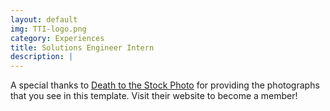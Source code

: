```yaml
---
layout: default
img: TTI-logo.png
category: Experiences
title: Solutions Engineer Intern
description: |
---
```


A special thanks to [Death to the Stock Photo](http://join.deathtothestockphoto.com/) for providing the photographs that you see in this template. Visit their website to become a member!
